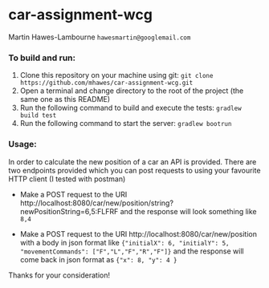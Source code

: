 # car-assignment-wcg

Martin Hawes-Lambourne `hawesmartin@googlemail.com`

### To build and run:

1. Clone this repository on your machine using git: `git clone https://github.com/mhawes/car-assignment-wcg.git`
2. Open a terminal and change directory to the root of the project (the same one as this README)
3. Run the following command to build and execute the tests: `gradlew build test`
4. Run the following command to start the server: `gradlew bootrun`

### Usage:

In order to calculate the new position of a car an API is provided. 
There are two endpoints provided which you can post requests to using your favourite HTTP client (I tested with postman)

- Make a POST request to the URI http://localhost:8080/car/new/position/string?newPositionString=6,5:FLFRF and the response will look something like `8,4`

- Make a POST request to the URI http://localhost:8080/car/new/position with a body in json format like `{"initialX": 6, "initialY": 5, "movementCommands": ["F","L","F","R","F"]}` and the response will come back in json format as `{"x": 8, "y": 4 }`

Thanks for your consideration!
